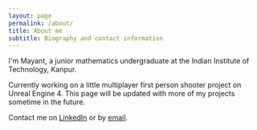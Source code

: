 ```yaml
---
layout: page
permalink: /about/
title: About me
subtitle: Biography and contact information
---
```


I'm Mayant, a junior mathematics undergraduate at the Indian Institute of Technology, Kanpur. 

Currently working on a little multiplayer first person shooter project on Unreal Engine 4. This page will be updated with more of my projects sometime in the future.

Contact me on [LinkedIn](https://www.linkedin.com/in/mayant-mukul-222086172/) or by [email](mailto:mayantmukul@hotmail.com).
